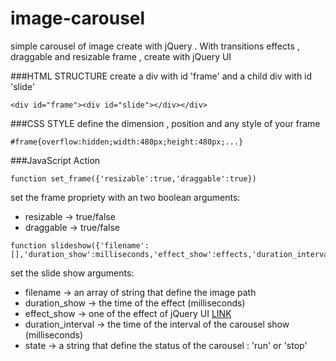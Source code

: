 # image-carousel
simple carousel of image create with jQuery . With transitions effects , draggable and resizable frame , create with jQuery UI

###HTML STRUCTURE
create a div with id 'frame' and a child div with id 'slide'
```
<div id="frame"><div id="slide"></div></div>
```

###CSS STYLE
define the dimension , position and any style of your frame
```
#frame{overflow:hidden;width:480px;height:480px;...}
```

###JavaScript Action
```
function set_frame({'resizable':true,'draggable':true})
```
set the frame propriety with an two boolean arguments: 
* resizable -> true/false
* draggable -> true/false
```
function slideshow({'filename':[],'duration_show':milliseconds,'effect_show':effects,'duration_interval':milliseconds,'state':status});
```
set the slide show 
arguments:
* filename -> an array of string that define the image path
* duration_show -> the time of the effect (milliseconds)
* effect_show -> one of the effect of jQuery UI [LINK](http://api.jqueryui.com/category/effects/)
* duration_interval -> the time of the interval of the carousel show (milliseconds)
* state -> a string that define the status of the carousel : 'run' or 'stop'
